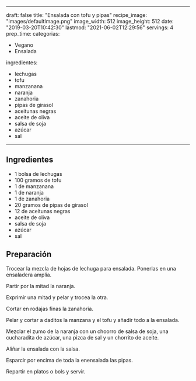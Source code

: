 
---
draft: false
title: "Ensalada con tofu y pipas"
recipe_image: "images/defaultImage.png"
image_width: 512
image_height: 512
date: "2019-03-20T10:42:30"
lastmod: "2021-06-02T12:29:56"
servings: 4
prep_time: 
categorias:
  - Vegano
  - Ensalada

ingredientes:
  - lechugas
  - tofu
  - manzanana
  - naranja
  - zanahoria
  - pipas de girasol
  - aceitunas negras
  - aceite de oliva
  - salsa de soja
  - azúcar
  - sal
---

## Ingredientes
- 1 bolsa de lechugas
- 100 gramos de tofu
- 1  de manzanana
- 1  de naranja
- 1  de zanahoria
- 20 gramos de pipas de girasol
- 12  de aceitunas negras
- aceite de oliva
- salsa de soja
- azúcar
- sal

## Preparación
Trocear la mezcla de hojas de lechuga para ensalada. Ponerlas en una ensaladera amplia.

Partir por la mitad la naranja.

Exprimir una mitad y pelar y trocea la otra.

Cortar en rodajas finas la zanahoria.

Pelar y cortar a daditos la manzana y el tofu y añadir todo a la ensalada.

Mezclar el zumo de la naranja con un choorro de salsa de soja, una cucharadita de azúcar, una pizca de sal y un chorrito de aceite.

Aliñar la ensalada con la salsa.

Esparcir por encima de toda la enensalada las pipas. 

Repartir en platos o bols y servir. 


